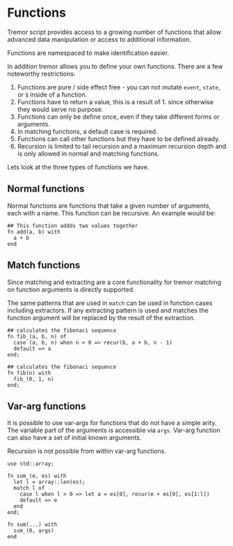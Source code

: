 # Functions

Tremor script provides access to a growing number of functions that allow
advanced data manipulation or access to additional information.

Functions are namespaced to make identification easier.

In addition tremor allows you to define your own functions. There are a few 
noteworthy restrictions:

1. Functions are pure / side effect free - you can not mutate `event`, `state`,
   or `$` inside of a function.
2. Functions have to return a value, this is a result of 1. since otherwise they
   would serve no purpose.
3. Functions can only be define once, even if they take different forms or
   arguments.
4. In matching functions, a default case is required.
5. Functions can call other functions but they have to be defined already.
6. Recursion is limited to tail recursion and a maximum recursion depth and is
   only allowed in normal and matching functions.

Lets look at the three types of functions we have.

## Normal functions

Normal functions are functions that take a given number of arguments, each with
a name. This function can be recursive. An example would be:


```tremor
## This function addds two values together
fn add(a, b) with
  a + b
end
```

## Match functions

Since matching and extracting are a core functionality for tremor matching on
function arguments is directly supported.

The same patterns that are used in `match` can be used in function cases
including extractors. If any extracting pattern is used and matches the function
argument will be replaced by the result of the extraction.


```tremor
## calculates the fibonaci sequence
fn fib_(a, b, n) of
  case (a, b, n) when n > 0 => recur(b, a + b, n - 1)
  default => a
end;

## calculates the fibonaci sequence
fn fib(n) with
  fib_(0, 1, n)
end;
```

## Var-arg functions

It is possible to use var-args for functions that do not have a simple arity. 
The variable part of the arguments is accessible via `args`. Var-arg function
can also have a set of initial known arguments.

Recursion is not possible from within var-arg functions.

```tremor
use std::array;

fn sum_(e, es) with
  let l = array::len(es);
  match l of    
    case l when l > 0 => let a = es[0], recur(e + es[0], es[1:l])
    default => e
  end
end;

fn sum(...) with
  sum_(0, args)
end
```

